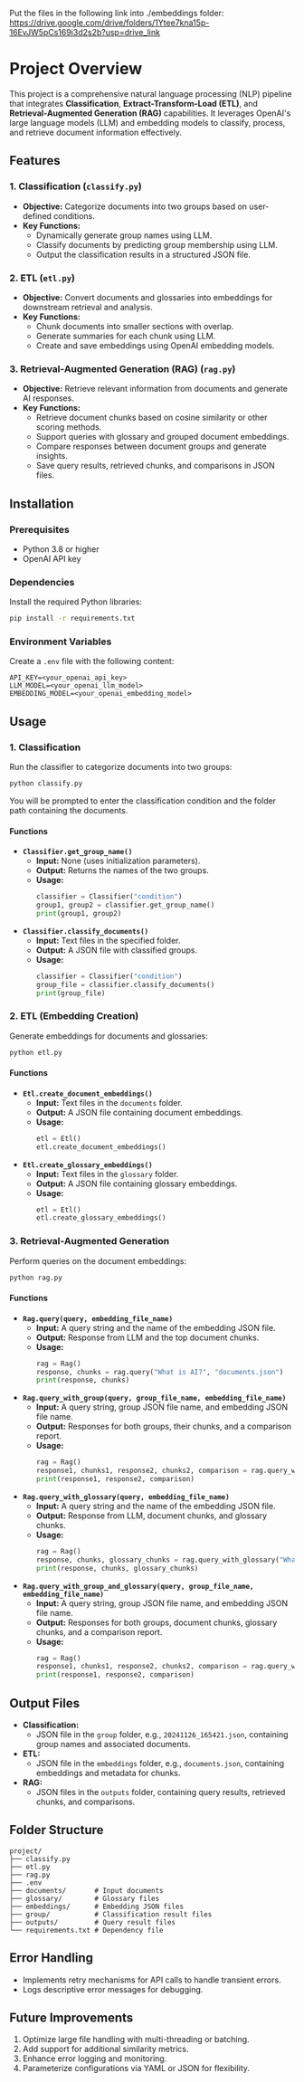 Put the files in the following link into ./embeddings folder:
https://drive.google.com/drive/folders/1Ytee7kna15p-16EvJW5pCs169i3d2s2b?usp=drive_link

# Project Overview

This project is a comprehensive natural language processing (NLP) pipeline that integrates **Classification**, **Extract-Transform-Load (ETL)**, and **Retrieval-Augmented Generation (RAG)** capabilities. It leverages OpenAI's large language models (LLM) and embedding models to classify, process, and retrieve document information effectively.

## Features

### 1. Classification (`classify.py`)
- **Objective:** Categorize documents into two groups based on user-defined conditions.
- **Key Functions:**
  - Dynamically generate group names using LLM.
  - Classify documents by predicting group membership using LLM.
  - Output the classification results in a structured JSON file.

### 2. ETL (`etl.py`)
- **Objective:** Convert documents and glossaries into embeddings for downstream retrieval and analysis.
- **Key Functions:**
  - Chunk documents into smaller sections with overlap.
  - Generate summaries for each chunk using LLM.
  - Create and save embeddings using OpenAI embedding models.

### 3. Retrieval-Augmented Generation (RAG) (`rag.py`)
- **Objective:** Retrieve relevant information from documents and generate AI responses.
- **Key Functions:**
  - Retrieve document chunks based on cosine similarity or other scoring methods.
  - Support queries with glossary and grouped document embeddings.
  - Compare responses between document groups and generate insights.
  - Save query results, retrieved chunks, and comparisons in JSON files.

## Installation

### Prerequisites
- Python 3.8 or higher
- OpenAI API key

### Dependencies
Install the required Python libraries:
```bash
pip install -r requirements.txt
```

### Environment Variables
Create a `.env` file with the following content:
```env
API_KEY=<your_openai_api_key>
LLM_MODEL=<your_openai_llm_model>
EMBEDDING_MODEL=<your_openai_embedding_model>
```

## Usage

### 1. Classification
Run the classifier to categorize documents into two groups:
```bash
python classify.py
```
You will be prompted to enter the classification condition and the folder path containing the documents.

#### Functions
- **`Classifier.get_group_name()`**
  - **Input:** None (uses initialization parameters).
  - **Output:** Returns the names of the two groups.
  - **Usage:**
    ```python
    classifier = Classifier("condition")
    group1, group2 = classifier.get_group_name()
    print(group1, group2)
    ```
- **`Classifier.classify_documents()`**
  - **Input:** Text files in the specified folder.
  - **Output:** A JSON file with classified groups.
  - **Usage:**
    ```python
    classifier = Classifier("condition")
    group_file = classifier.classify_documents()
    print(group_file)
    ```

### 2. ETL (Embedding Creation)
Generate embeddings for documents and glossaries:
```bash
python etl.py
```

#### Functions
- **`Etl.create_document_embeddings()`**
  - **Input:** Text files in the `documents` folder.
  - **Output:** A JSON file containing document embeddings.
  - **Usage:**
    ```python
    etl = Etl()
    etl.create_document_embeddings()
    ```
- **`Etl.create_glossary_embeddings()`**
  - **Input:** Text files in the `glossary` folder.
  - **Output:** A JSON file containing glossary embeddings.
  - **Usage:**
    ```python
    etl = Etl()
    etl.create_glossary_embeddings()
    ```

### 3. Retrieval-Augmented Generation
Perform queries on the document embeddings:
```bash
python rag.py
```

#### Functions
- **`Rag.query(query, embedding_file_name)`**
  - **Input:** A query string and the name of the embedding JSON file.
  - **Output:** Response from LLM and the top document chunks.
  - **Usage:**
    ```python
    rag = Rag()
    response, chunks = rag.query("What is AI?", "documents.json")
    print(response, chunks)
    ```
- **`Rag.query_with_group(query, group_file_name, embedding_file_name)`**
  - **Input:** A query string, group JSON file name, and embedding JSON file name.
  - **Output:** Responses for both groups, their chunks, and a comparison report.
  - **Usage:**
    ```python
    rag = Rag()
    response1, chunks1, response2, chunks2, comparison = rag.query_with_group("What is AI?", "group.json", "documents.json")
    print(response1, response2, comparison)
    ```
- **`Rag.query_with_glossary(query, embedding_file_name)`**
  - **Input:** A query string and the name of the embedding JSON file.
  - **Output:** Response from LLM, document chunks, and glossary chunks.
  - **Usage:**
    ```python
    rag = Rag()
    response, chunks, glossary_chunks = rag.query_with_glossary("What is AI?", "documents.json")
    print(response, chunks, glossary_chunks)
    ```
- **`Rag.query_with_group_and_glossary(query, group_file_name, embedding_file_name)`**
  - **Input:** A query string, group JSON file name, and embedding JSON file name.
  - **Output:** Responses for both groups, document chunks, glossary chunks, and a comparison report.
  - **Usage:**
    ```python
    rag = Rag()
    response1, chunks1, response2, chunks2, comparison = rag.query_with_group_and_glossary("What is AI?", "group.json", "documents.json")
    print(response1, response2, comparison)
    ```

## Output Files
- **Classification:**
  - JSON file in the `group` folder, e.g., `20241126_165421.json`, containing group names and associated documents.
- **ETL:**
  - JSON file in the `embeddings` folder, e.g., `documents.json`, containing embeddings and metadata for chunks.
- **RAG:**
  - JSON files in the `outputs` folder, containing query results, retrieved chunks, and comparisons.

## Folder Structure
```
project/
├── classify.py
├── etl.py
├── rag.py
├── .env
├── documents/       # Input documents
├── glossary/        # Glossary files
├── embeddings/      # Embedding JSON files
├── group/           # Classification result files
├── outputs/         # Query result files
└── requirements.txt # Dependency file
```

## Error Handling
- Implements retry mechanisms for API calls to handle transient errors.
- Logs descriptive error messages for debugging.

## Future Improvements
1. Optimize large file handling with multi-threading or batching.
2. Add support for additional similarity metrics.
3. Enhance error logging and monitoring.
4. Parameterize configurations via YAML or JSON for flexibility.


